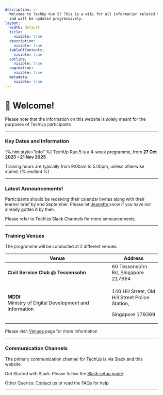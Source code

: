 ```yaml
---
description: >-
  Welcome to TechUp Run 5! This is a wiki for all information related to TechUp
  and will be updated progressively.
layout:
  width: default
  title:
    visible: true
  description:
    visible: true
  tableOfContents:
    visible: true
  outline:
    visible: true
  pagination:
    visible: true
  metadata:
    visible: true
---
```


# 👋 Welcome!

Please note that the information on this website is solely meant for the purposes of TechUp participants

***

### Key Dates and Information

{% hint style="info" %}
TechUp Run 5 is a 4-week programme, from **27 Oct 2025 – 21 Nov 2025**

Training hours are typically from 9:00am to 5.00pm, unless otherwise stated.
{% endhint %}

***

### Latest Announcements! <a href="#announcements-board" id="announcements-board"></a>

Participants should be receiving their calendar invites along with their learner brief by end September. Please let [Jeanette ](mailto:Jeanette_Tan@tech.gov.sg)know if you have not already gotten it by then.

Please refer to TechUp Slack Channels for more announcements.

***

### Training Venues

The programme will be conducted at 2 different venues:

<table><thead><tr><th width="328">Venue</th><th>Address</th></tr></thead><tbody><tr><td><strong>Civil Service Club @ Tessensohn</strong> </td><td>60 Tessensohn Rd, Singapore 217664</td></tr><tr><td><strong>MDDI</strong><br>Ministry of Digital Development and Information</td><td><p>140 Hill Street, Old Hill Street Police Station,</p><p>Singapore 179369</p></td></tr></tbody></table>

Please visit [Venues ](readme/venues.md)page for more information

***

### Communication Channels

The primary communication channel for TechUp is via Slack and this website.

Get Started with Slack: Please follow the [Slack setup guide](pre-work-to-be-completed-before-programme/tooling-and-software/slack.md).

Other Queries: [Contact us](readme/contact-persons.md) or read the [FAQs](readme/frequently-asked-questions.md) for help

***
